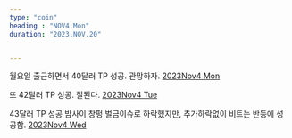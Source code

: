 ```yaml
---
type: "coin"
heading : "NOV4 Mon"
duration: "2023.NOV.20"


---
```

 


월요일 출근하면서 40달러 TP 성공. 관망하자. 
[2023Nov4 Mon](/todo/images/Document2023NOV4-Mon.pdf)



또 42달러 TP 성공. 잘된다. 
[2023Nov4 Tue](/todo/images/Document2023NOV4-Tue.pdf)



43달러 TP 성공 밤사이 창펑 벌금이슈로 하락했지만, 추가하락없이 비트는 반등에 성공함. 
[2023Nov4 Wed](/todo/images/Document2023NOV4-Wed.pdf)




